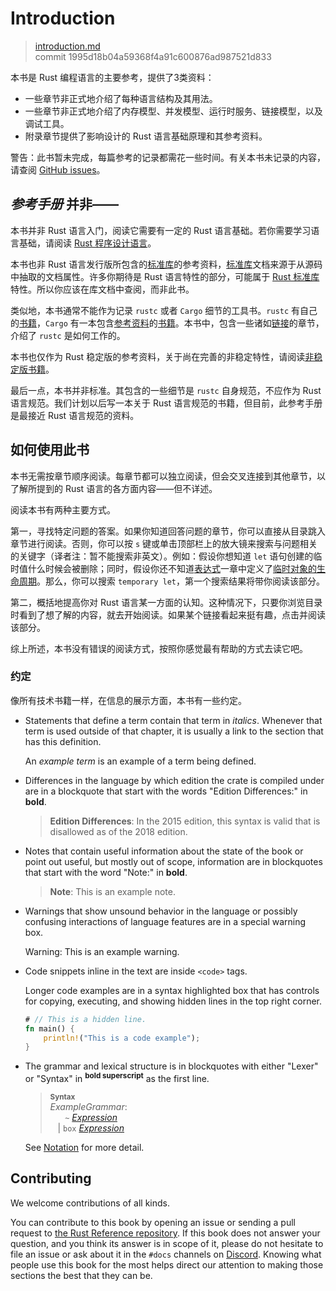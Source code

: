 # Introduction

> [introduction.md](https://github.com/rust-lang/reference/blob/master/src/introduction.md)
> <br />
> commit 1995d18b04a59368f4a91c600876ad987521d833

本书是 Rust 编程语言的主要参考，提供了3类资料：

  - 一些章节非正式地介绍了每种语言结构及其用法。
  - 一些章节非正式地介绍了内存模型、并发模型、运行时服务、链接模型，以及调试工具。
  - 附录章节提供了影响设计的 Rust 语言基础原理和其参考资料。

<div class="warning">

警告：此书暂未完成，每篇参考的记录都需花一些时间。有关本书未记录的内容，请查阅 [GitHub issues]。

</div>

## *参考手册* 并非——

本书并非 Rust 语言入门，阅读它需要有一定的 Rust 语言基础。若你需要学习语言基础，请阅读 [Rust 程序设计语言]。

本书也非 Rust 语言发行版所包含的[标准库]的参考资料，[标准库]文档来源于从源码中抽取的文档属性。许多你期待是 Rust 语言特性的部分，可能属于 [Rust 标准库][标准库]特性。所以你应该在库文档中查阅，而非此书。

类似地，本书通常不能作为记录 `rustc` 或者 `Cargo` 细节的工具书。`rustc` 有自己的[书籍][rustc book]，`Cargo` 有一本包含[参考资料][cargo reference]的[书籍][cargo book]。本书中，包含一些诸如[链接][linkage]的章节，介绍了 `rustc` 是如何工作的。

本书也仅作为 Rust 稳定版的参考资料，关于尚在完善的非稳定特性，请阅读[非稳定版书籍][Unstable Book]。

最后一点，本书并非标准。其包含的一些细节是 `rustc` 自身规范，不应作为 Rust 语言规范。我们计划以后写一本关于 Rust 语言规范的书籍，但目前，此参考手册是最接近 Rust 语言规范的资料。

## 如何使用此书

本书无需按章节顺序阅读。每章节都可以独立阅读，但会交叉连接到其他章节，以了解所提到的 Rust 语言的各方面内容——但不详述。

阅读本书有两种主要方式。

第一，寻找特定问题的答案。如果你知道回答问题的章节，你可以直接从目录跳入章节进行阅读。否则，你可以按 `s` 键或单击顶部栏上的放大镜来搜索与问题相关的关键字（译者注：暂不能搜索非英文）。例如：假设你想知道 `let` 语句创建的临时值什么时候会被删除；同时，假设你还不知道[表达式][expressions chapter]一章中定义了[临时对象的生命周期][lifetime of temporaries]。那么，你可以搜索 `temporary let`，第一个搜索结果将带你阅读该部分。 

第二，概括地提高你对 Rust 语言某一方面的认知。这种情况下，只要你浏览目录时看到了想了解的内容，就去开始阅读。如果某个链接看起来挺有趣，点击并阅读该部分。

综上所述，本书没有错误的阅读方式，按照你感觉最有帮助的方式去读它吧。

### 约定

像所有技术书籍一样，在信息的展示方面，本书有一些约定。

* Statements that define a term contain that term in *italics*. Whenever that
  term is used outside of that chapter, it is usually a link to the section that
  has this definition.

  An *example term* is an example of a term being defined.

* Differences in the language by which edition the crate is compiled under are
  in a blockquote that start with the words "Edition Differences:" in **bold**.

  > **Edition Differences**: In the 2015 edition, this syntax is valid that is
  > disallowed as of the 2018 edition.

* Notes that contain useful information about the state of the book or point out
  useful, but mostly out of scope, information are in blockquotes that start
  with the word "Note:" in **bold**.

  > **Note**: This is an example note.

* Warnings that show unsound behavior in the language or possibly confusing
  interactions of language features are in a special warning box.

  <div class="warning">

  Warning: This is an example warning.

  </div>

* Code snippets inline in the text are inside `<code>` tags.

  Longer code examples are in a syntax highlighted box that has controls for
  copying, executing, and showing hidden lines in the top right corner.

  ```rust
  # // This is a hidden line.
  fn main() {
      println!("This is a code example");
  }
  ```

* The grammar and lexical structure is in blockquotes with either "Lexer" or
  "Syntax" in <sup>**bold superscript**</sup> as the first line.

  > **<sup>Syntax</sup>**\
  > _ExampleGrammar_:\
  > &nbsp;&nbsp; &nbsp;&nbsp; `~` [_Expression_]\
  > &nbsp;&nbsp; | `box` [_Expression_]

  See [Notation] for more detail.

## Contributing

We welcome contributions of all kinds.

You can contribute to this book by opening an issue or sending a pull
request to [the Rust Reference repository]. If this book does not answer
your question, and you think its answer is in scope of it, please do not
hesitate to file an issue or ask about it in the `#docs` channels on
[Discord]. Knowing what people use this book for the most helps direct our
attention to making those sections the best that they can be.

[Rust 程序设计语言]: https://rust-lang.budshome.com
[github issues]: https://github.com/rust-lang/reference/issues
[标准库]: https://doc.rust-lang.org/std
[the Rust Reference repository]: https://github.com/rust-lang/reference/
[Unstable Book]: https://doc.rust-lang.org/nightly/unstable-book/
[_Expression_]: expressions.md
[cargo book]: https://cargo.budshome.com
[cargo reference]: https://cargo.budshome.com/reference
[expressions chapter]: expressions.md
[lifetime of temporaries]: expressions.md#temporary-lifetimes
[linkage]: linkage.md
[rustc book]: https://doc.rust-lang.org/nightly/rustc/index.html
[Notation]: notation.md
[Discord]: https://discord.gg/rust-lang

